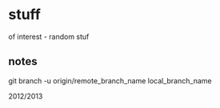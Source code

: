 stuff
=====

of interest - random stuf


notes
----


  git branch -u origin/remote_branch_name local_branch_name
  

2012/2013
